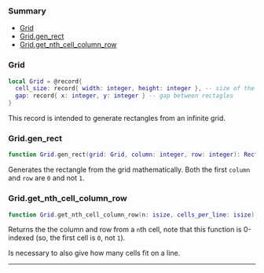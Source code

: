 ### Summary
* [Grid](#grid)
* [Grid.gen_rect](#gridgen_rect)
* [Grid.get_nth_cell_column_row](#gridget_nth_cell_column_row)

### Grid

```lua
local Grid = @record{
  cell_size: record{ width: integer, height: integer }, -- size of the rectangles
  gap: record{ x: integer, y: integer } -- gap between rectagles
}
```

This record is intended to generate rectangles from an infinite grid.

### Grid.gen_rect

```lua
function Grid.gen_rect(grid: Grid, column: integer, row: integer): Rect
```

Generates the rectangle from the grid mathematically. Both the first `column` and `row` are `0` and not `1`.

### Grid.get_nth_cell_column_row

```lua
function Grid.get_nth_cell_column_row(n: isize, cells_per_line: isize): (isize, isize)
```

Returns the the column and row from a `n`th cell, note that this function is 0-indexed (so, the first cell is `0`, not `1`).

Is necessary to also give how many cells fit on a line.

---
